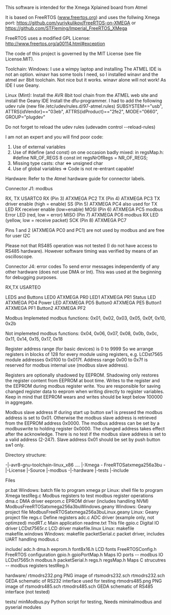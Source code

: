 This software is intended for the Xmega Xplained board from Atmel

It is based on FreeRTOS (www.freertos.org) and uses the follwing Xmega port:
https://github.com/yuriykulikov/FreeRTOS-on-XMEGA
or
https://github.com/STFleming/Imperial_FreeRTOS_XMega

FreeRTOS uses a modified GPL License: http://www.freertos.org/a00114.html#exception

The code of this project is governed by the MIT License (see file License.MIT).

Toolchain:
Windows:
I use a wimpy laptop and installing The ATMEL IDE is not an option. winavr has some tools
I need, so I installed winavr and the atmel avr 8bit toolchain. Not nice but it works. winavr alone will not work!
As IDE I use Geany.

Linux (Mint):
Install the AVR 8bit tool chain from the ATMEL web site and install the Geany IDE
Install the dfu-programmer. I had to add the following udev rule (new file /etc/udev/rules.d/97-atmel.rules)
SUBSYSTEM=="usb", ATTRS{idVendor}=="03eb", ATTRS{idProduct}=="2fe2", MODE="0660", GROUP="plugdev"

Do not forget to reload the udev rules (udevadm control --reload-rules)


I am not an expert and you will find poor code:
1. Use of external variables
2. Use of #define (and const) on one occasion badly mixed:
   in regsMap.h: #define NR_OF_REGS 8
   const int regsNrOfRegs = NR_OF_REGS;
3. Missing type casts:
   char <=> unsigned char
4. Use of global variables => Code is not re-entrant capable!

Hardware:
Refer to the Atmel hardware guide for connector labels.

Connector J1: modbus

RX, TX          USARTC0                                 RX      (Pin 3) ATXMEGA PC2
                                                        TX      (Pin 4) ATXMEGA PC3
TX driver enable (high = enable)                        SS      (Pin 5) ATXMEGA PC4 also used for TX LED
RX receiver enable (low=enable)                         MOSI    (Pin 6) ATXMEGA PC5
modbus Error LED   (red, low  = error)                  MISO    (Pin 7) ATXMEGA PC6
modbus RX LED      (yellow, low = receive packet)       SCK     (Pin 8) ATXMEGA PC7

Pins 1 and 2 (ATXMEGA PC0 and PC1) are not used by modbus and are free for user I2C

Please not that RS485 operation was not tested (I do not have access to RS485 hardware). However software
timing was verified by means of an oscilloscope.

Connector J4: error codes
To send error messages independently of any other hardware (does not use DMA or Int). This was used at
the beginning for debugging purposes.

RX,TX           USARTEO

LEDS and Buttons
LED0        ATXMEGA PR0
LED1        ATXMEGA PR1
Status LED  ATXMEGA PD4
Power LED   ATXMEGA PD5
Button0     ATXMEGA PE5
Button1     ATXMEGA PF1
Button2     ATXMEGA PF2

Modbus
Implemeted modbus functions:
0x01, 0x02, 0x03, 0x05, 0x0f, 0x10, 0x2b

Not implemeted modbus functions:
0x04, 0x06, 0x07, 0x08, 0x0b, 0x0c, 0x11, 0x14, 0x15, 0x17, 0x18


Register address range (for basic devices) is 0 to 9999
So we arrange registers in blocks of 128 for every module
using registers, e.g. LCDst7565 module addresses 0x0100 to 0x017f.
Address range 0x00 to 0x7f is reserved for modbus internal use
(modbus slave address).

Registers are optionally shadowed by EEPROM. Shadowing only restores
the register content from EEPROM at boot time. Writes to the
register and the EEPROM during modbus register write. You are responsible
for saving changed register data to eeprom when writing directly to register variables.
Keep in mind that EEPROM wears and writes should be kept below 100000 in aggregate.

Modbus slave address
If during start up button sw1 is pressed the modbus address is set to 0x01.
Otherwise the modbus slave address is retrieved from the EEPROM address 0x0000.
The modbus address can be set by a modbuswrite to holding register 0x0000. The
changed address takes effect after the acknowledge.
There is no test if the modbus slave address is set to a valid address (2-247).
Slave address 0x01 should be set by push button sw1 only.

Directory structure:

-|-avr8-gnu-toolchain-linux_x86 ....
 |-Xmega - FreeRTOSatxmega256a3bu -|-License
                                   |-Source
                                   |-modbus -|-hardware
                                             |-tests
                                             |-include

Files

pr.bat                                      Windows: batch file to program xmega
pr                                          Linux: shell file to program Xmega
testReg.c                                   Modbus registers to test modbus register operations
dma.c                                       DMA driver
eeprom.c                                    EPROM driver (includes handling NVM)
ModbusFreeRTOSatxmega256a3buWindows.geany   Windows: Geany project file
ModbusFreeRTOSatxmega256a3buLinux.geany     Linux: Geany project file
regs.c                                      Define registers
adc.c                                       ADC driver (example only, not optimzed)
modRT.c                                     Main application
readme.txt                                  This file
gpio.c                                      Digital IO driver
LCDst7565r.c                                LCD driver
makefile.linux                              Linux: makefile
makefile.windows                            Windows: makefile
packetSerial.c                              packet driver, includes UART handling
modbus.c

include/
adc.h
dma.h
eeprom.h
font8x16.h                                  LCD fonts
FreeRTOSConfig.h                            FreeRTOS configuration
gpio.h
gpioPortMap.h                               Maps IO ports -- modbus IO
LCDst7565r.h
modbus.h
packetSerial.h
regs.h
regsMap.h                                   Maps C strucutres -- modbus registers
testReg.h

hardware/
rtmodrs232.png                              PNG image of rtsmodrs232.sch
rtmodrs232.sch                              GEDA schematic of RS232 interface used for testing
rtmodrs485.png                              PNG image of rtsmodrs485.sch
rtmodrs485.sch                              GEDA schematic of RS485 interface (not tested)

tests/
minModbus.py                                Python script for testing, Needs miminalmodbus and
                                            pyserial modules

